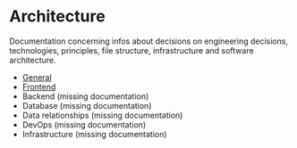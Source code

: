 # Architecture

Documentation concerning infos about decisions on engineering decisions, technologies, principles, file structure,
infrastructure and software architecture.

- [General](general.md)
- [Frontend](frontend.md)
- Backend (missing documentation)
- Database (missing documentation)
- Data relationships (missing documentation)
- DevOps (missing documentation)
- Infrastructure (missing documentation)
